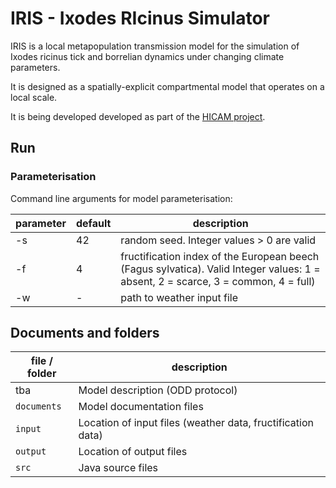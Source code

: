 # IRIS - Ixodes RIcinus Simulator 

IRIS is a local metapopulation transmission model for the simulation of Ixodes ricinus tick and borrelian dynamics under changing climate parameters. 

It is designed as a spatially-explicit compartmental model that operates on a local scale.

It is being developed developed as part of the [HICAM project][HICAM].

## Run

### Parameterisation

Command line arguments for model parameterisation:

| parameter    | default     | description                                                                                                                          |
|--------------|-------------|--------------------------------------------------------------------------------------------------------------------------------------|
| -s           | 42          | random seed. Integer values > 0 are valid                                                                                            |
| -f           | 4           | fructification index of the European beech (Fagus sylvatica). Valid Integer values: 1 = absent, 2 = scarce, 3 = common, 4 = full)    |
| -w           | -           | path to weather input file                                                                                                           |


## Documents and folders

| file / folder                                          | description                                                                                                         |
|--------------------------------------------------------|---------------------------------------------------------------------------------------------------------------------|
| tba                                                    | Model description (ODD protocol)                                                                                    |
| `documents`                                            | Model documentation files                                                                                           |
| `input`                                                | Location of input files (weather data, fructification data)                                                         |
| `output`                                               | Location of output files                                                                                            |
| `src`                                                  | Java source files                                                                                                   |


[HICAM]: https://www.ufz.de/index.php?en=47573